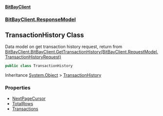 #### [BitBayClient](./index.md 'index')
### [BitBayClient.ResponseModel](./BitBayClient-ResponseModel.md 'BitBayClient.ResponseModel')
## TransactionHistory Class
Data model on get transaction history request, return from [BitBayClient.BitBayClient.GetTransactionHistory(BitBayClient.RequestModel.TransactionHistoryRequest)](https://docs.microsoft.com/en-us/dotnet/api/BitBayClient.BitBayClient.GetTransactionHistory#BitBayClient_BitBayClient_GetTransactionHistory_BitBayClient_RequestModel_TransactionHistoryRequest_ 'BitBayClient.BitBayClient.GetTransactionHistory(BitBayClient.RequestModel.TransactionHistoryRequest)')  
```csharp
public class TransactionHistory
```
Inheritance [System.Object](https://docs.microsoft.com/en-us/dotnet/api/System.Object 'System.Object') &gt; [TransactionHistory](./BitBayClient-ResponseModel-TransactionHistory.md 'BitBayClient.ResponseModel.TransactionHistory')  
### Properties
- [NextPageCursor](./BitBayClient-ResponseModel-TransactionHistory-NextPageCursor.md 'BitBayClient.ResponseModel.TransactionHistory.NextPageCursor')
- [TotalRows](./BitBayClient-ResponseModel-TransactionHistory-TotalRows.md 'BitBayClient.ResponseModel.TransactionHistory.TotalRows')
- [Transactions](./BitBayClient-ResponseModel-TransactionHistory-Transactions.md 'BitBayClient.ResponseModel.TransactionHistory.Transactions')
